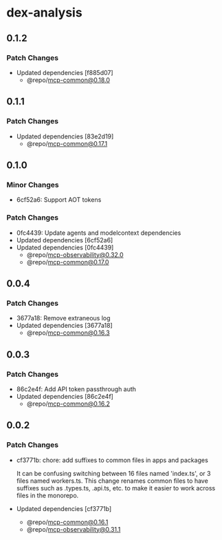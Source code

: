# dex-analysis

## 0.1.2

### Patch Changes

- Updated dependencies [f885d07]
  - @repo/mcp-common@0.18.0

## 0.1.1

### Patch Changes

- Updated dependencies [83e2d19]
  - @repo/mcp-common@0.17.1

## 0.1.0

### Minor Changes

- 6cf52a6: Support AOT tokens

### Patch Changes

- 0fc4439: Update agents and modelcontext dependencies
- Updated dependencies [6cf52a6]
- Updated dependencies [0fc4439]
  - @repo/mcp-observability@0.32.0
  - @repo/mcp-common@0.17.0

## 0.0.4

### Patch Changes

- 3677a18: Remove extraneous log
- Updated dependencies [3677a18]
  - @repo/mcp-common@0.16.3

## 0.0.3

### Patch Changes

- 86c2e4f: Add API token passthrough auth
- Updated dependencies [86c2e4f]
  - @repo/mcp-common@0.16.2

## 0.0.2

### Patch Changes

- cf3771b: chore: add suffixes to common files in apps and packages

  It can be confusing switching between 16 files named 'index.ts', or 3 files named workers.ts. This change renames common files to have suffixes such as .types.ts, .api.ts, etc. to make it easier to work across files in the monorepo.

- Updated dependencies [cf3771b]
  - @repo/mcp-common@0.16.1
  - @repo/mcp-observability@0.31.1
